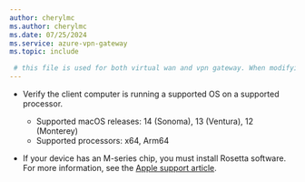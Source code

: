```yaml
---
author: cherylmc
ms.author: cherylmc
ms.date: 07/25/2024
ms.service: azure-vpn-gateway
ms.topic: include

 # this file is used for both virtual wan and vpn gateway. When modifying, make sure that your changes work for both environments.
---
```

* Verify the client computer is running a supported OS on a supported processor.

  * Supported macOS releases: 14 (Sonoma), 13 (Ventura), 12 (Monterey)
  * Supported processors: x64, Arm64

* If your device has an M-series chip, you must install Rosetta software. For more information, see the [Apple support article](https://support.apple.com/en-us/HT211861).
